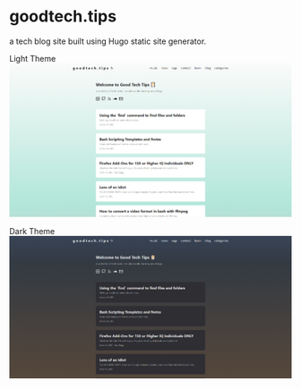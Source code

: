 # goodtech.tips
a tech blog site built using Hugo static site generator.

Light Theme
![Alt](https://github.com/bafflingscience/goodtech.tips/blob/main/g%20o%20o%20d%20t%20e%20c%20h%20.%20t%20i%20p%20s%20-%20light%20theme.png)

Dark Theme
![Alt](https://github.com/bafflingscience/goodtech.tips/blob/main/g%20o%20o%20d%20t%20e%20c%20h%20.%20t%20i%20p%20s%20-%20dark%20theme.png)


<!-- Scores all 100s on Google Lighthouse Performance Analysis (last time I checked)... -->
